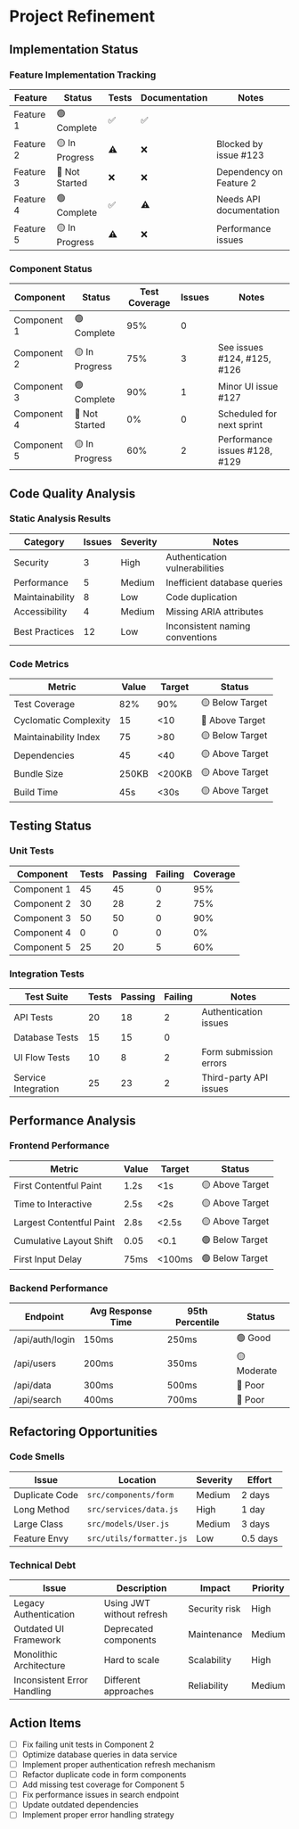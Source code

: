 # Project Refinement

## Implementation Status

### Feature Implementation Tracking

| Feature | Status | Tests | Documentation | Notes |
|---------|--------|-------|--------------|-------|
| Feature 1 | 🟢 Complete | ✅ | ✅ | |
| Feature 2 | 🟡 In Progress | ⚠️ | ❌ | Blocked by issue #123 |
| Feature 3 | 🔴 Not Started | ❌ | ❌ | Dependency on Feature 2 |
| Feature 4 | 🟢 Complete | ✅ | ⚠️ | Needs API documentation |
| Feature 5 | 🟡 In Progress | ⚠️ | ❌ | Performance issues |

### Component Status

| Component | Status | Test Coverage | Issues | Notes |
|-----------|--------|---------------|--------|-------|
| Component 1 | 🟢 Complete | 95% | 0 | |
| Component 2 | 🟡 In Progress | 75% | 3 | See issues #124, #125, #126 |
| Component 3 | 🟢 Complete | 90% | 1 | Minor UI issue #127 |
| Component 4 | 🔴 Not Started | 0% | 0 | Scheduled for next sprint |
| Component 5 | 🟡 In Progress | 60% | 2 | Performance issues #128, #129 |

## Code Quality Analysis

### Static Analysis Results

| Category | Issues | Severity | Notes |
|----------|--------|----------|-------|
| Security | 3 | High | Authentication vulnerabilities |
| Performance | 5 | Medium | Inefficient database queries |
| Maintainability | 8 | Low | Code duplication |
| Accessibility | 4 | Medium | Missing ARIA attributes |
| Best Practices | 12 | Low | Inconsistent naming conventions |

### Code Metrics

| Metric | Value | Target | Status |
|--------|-------|--------|--------|
| Test Coverage | 82% | 90% | 🟡 Below Target |
| Cyclomatic Complexity | 15 | <10 | 🔴 Above Target |
| Maintainability Index | 75 | >80 | 🟡 Below Target |
| Dependencies | 45 | <40 | 🟡 Above Target |
| Bundle Size | 250KB | <200KB | 🟡 Above Target |
| Build Time | 45s | <30s | 🟡 Above Target |

## Testing Status

### Unit Tests

| Component | Tests | Passing | Failing | Coverage |
|-----------|-------|---------|---------|----------|
| Component 1 | 45 | 45 | 0 | 95% |
| Component 2 | 30 | 28 | 2 | 75% |
| Component 3 | 50 | 50 | 0 | 90% |
| Component 4 | 0 | 0 | 0 | 0% |
| Component 5 | 25 | 20 | 5 | 60% |

### Integration Tests

| Test Suite | Tests | Passing | Failing | Notes |
|------------|-------|---------|---------|-------|
| API Tests | 20 | 18 | 2 | Authentication issues |
| Database Tests | 15 | 15 | 0 | |
| UI Flow Tests | 10 | 8 | 2 | Form submission errors |
| Service Integration | 25 | 23 | 2 | Third-party API issues |

## Performance Analysis

### Frontend Performance

| Metric | Value | Target | Status |
|--------|-------|--------|--------|
| First Contentful Paint | 1.2s | <1s | 🟡 Above Target |
| Time to Interactive | 2.5s | <2s | 🟡 Above Target |
| Largest Contentful Paint | 2.8s | <2.5s | 🟡 Above Target |
| Cumulative Layout Shift | 0.05 | <0.1 | 🟢 Below Target |
| First Input Delay | 75ms | <100ms | 🟢 Below Target |

### Backend Performance

| Endpoint | Avg Response Time | 95th Percentile | Status |
|----------|-------------------|-----------------|--------|
| /api/auth/login | 150ms | 250ms | 🟢 Good |
| /api/users | 200ms | 350ms | 🟡 Moderate |
| /api/data | 300ms | 500ms | 🔴 Poor |
| /api/search | 400ms | 700ms | 🔴 Poor |

## Refactoring Opportunities

### Code Smells

| Issue | Location | Severity | Effort |
|-------|----------|----------|--------|
| Duplicate Code | `src/components/form` | Medium | 2 days |
| Long Method | `src/services/data.js` | High | 1 day |
| Large Class | `src/models/User.js` | Medium | 3 days |
| Feature Envy | `src/utils/formatter.js` | Low | 0.5 days |

### Technical Debt

| Issue | Description | Impact | Priority |
|-------|-------------|--------|----------|
| Legacy Authentication | Using JWT without refresh | Security risk | High |
| Outdated UI Framework | Deprecated components | Maintenance | Medium |
| Monolithic Architecture | Hard to scale | Scalability | High |
| Inconsistent Error Handling | Different approaches | Reliability | Medium |

## Action Items

- [ ] Fix failing unit tests in Component 2
- [ ] Optimize database queries in data service
- [ ] Implement proper authentication refresh mechanism
- [ ] Refactor duplicate code in form components
- [ ] Add missing test coverage for Component 5
- [ ] Fix performance issues in search endpoint
- [ ] Update outdated dependencies
- [ ] Implement proper error handling strategy